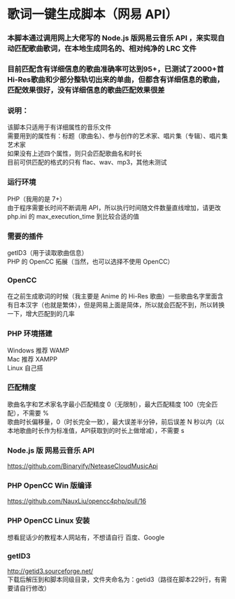 # 歌词一键生成脚本（网易 API）

### 本脚本通过调用网上大佬写的 Node.js 版网易云音乐 API ，来实现自动匹配歌曲歌词，在本地生成同名的、相对纯净的 LRC 文件

### 目前匹配含有详细信息的歌曲准确率可达到95+，已测试了2000+首Hi-Res歌曲和少部分整轨切出来的单曲，但都含有详细信息的歌曲，匹配效果很好，没有详细信息的歌曲匹配效果很差

### 说明：
该脚本只适用于有详细属性的音乐文件  
需要用到的属性有：标题（歌曲名）、参与创作的艺术家、唱片集（专辑）、唱片集艺术家  
如果没有上述四个属性，则只会匹配歌曲名和时长  
目前可供匹配的格式的只有 flac、wav、mp3，其他未测试

### 运行环境
PHP（我用的是 7+）  
由于程序需要长时间不断调用 API，所以执行时间随文件数量直线增加，请更改 php.ini 的 max_execution_time 到比较合适的值

### 需要的插件
getID3（用于读取歌曲信息）  
PHP 的 OpenCC 拓展（当然，也可以选择不使用 OpenCC）

### OpenCC
在之前生成歌词的时候（我主要是 Anime 的 Hi-Res 歌曲）一些歌曲名字里面含有日本汉字（也就是繁体），但是网易上面是简体，所以就会匹配不到，所以转换一下，增大匹配到的几率

### PHP 环境搭建
Windows 推荐 WAMP  
Mac 推荐 XAMPP  
Linux 自己搭

### 匹配精度
歌曲名字和艺术家名字最小匹配精度 0（无限制），最大匹配精度 100（完全匹配），不需要 %  
歌曲时长偏移量，0（时长完全一致），最大误差半分钟，前后误差 N 秒以内（以本地歌曲时长作为标准值，API获取到的时长上做增减），不需要 s

### Node.js 版 网易云音乐 API
https://github.com/Binaryify/NeteaseCloudMusicApi  

### PHP OpenCC Win 版编译
https://github.com/NauxLiu/opencc4php/pull/16

### PHP OpenCC Linux 安装
想看屁话少的教程本人网站有，不想请自行 百度、Google

### getID3
http://getid3.sourceforge.net/  
下载后解压到和脚本同级目录，文件夹命名为：getid3（路径在脚本229行，有需要请自行修改）
